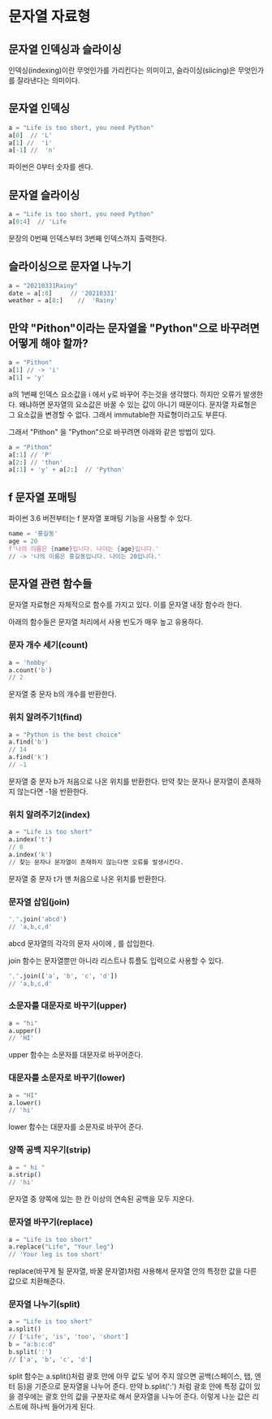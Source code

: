 # 문자열 자료형

## 문자열 인덱싱과 슬라이싱

인덱싱(indexing)이란 무엇인가를 가리킨다는 의미이고, 슬라이싱(slicing)은 무엇인가를 잘라낸다는 의미이다.

## **문자열 인덱싱**

```python
a = "Life is too short, you need Python"
a[0]  // 'L'
a[1] //  'i'
a[-1] //  'n'
```

파이썬은 0부터 숫자를 센다.

## **문자열 슬라이싱**

```python
a = "Life is too short, you need Python"
a[0:4]  // 'Life
```

문장의 0번째 인덱스부터 3번째 인덱스까지 출력한다.

## **슬라이싱으로 문자열 나누기**

```python
a = "20210331Rainy"
date = a[:8]     // '20210331'
weather = a[8:]    //  'Rainy'
```

## 만약 "Pithon"이라는 문자열을 "Python"으로 바꾸려면 어떻게 해야 할까?

```python
a = "Pithon"
a[1] // -> 'i'
a[1] = 'y'
```

a의 1번째 인덱스 요소값을 i 에서 y로 바꾸어 주는것을 생각했다. 하지만 오류가 발생한다. 왜냐하면 문자열의 요소값은 바꿀 수 있는 값이 아니기 때문이다. 문자열 자료형은 그 요소값을 변경할 수 없다. 그래서 immutable한 자료형이라고도 부른다.

그래서 "Pithon" 을 "Python"으로 바꾸려면 아래와 같은 방법이 있다.

```python
a = "Pithon"
a[:1] // 'P'
a[2:] // 'thon'
a[:1] + 'y' + a[2:]  // 'Python'
```

## f 문자열 포매팅

파이썬 3.6 버전부터는 f 분자열 포매팅 기능을 사용할 수 있다.

```python
name = '홍길동'
age = 20
f'나의 이름은 {name}입니다. 나이는 {age}입니다.'
// -> '나의 이름은 홍길동입니다. 나이는 20입니다.'
```

## 문자열 관련 함수들

문자열 자료형은 자체적으로 함수를 가지고 있다. 이를 문자열 내장 함수라 한다.

아래의 함수들은 문자열 처리에서 사용 빈도가 매우 높고 유용하다.

### 문자 개수 세기(count)

```python
a = 'hobby'
a.count('b')
// 2
```

문자열 중 문자 b의 개수를 반환한다.

### 위치 알려주기1(find)

```python
a = "Python is the best choice"
a.find('b')
// 14
a.find('k')
// -1
```

문자열 중 문자 b가 처음으로 나온 위치를 반환한다. 만약 찾는 문자나 문자열이 존재하지 않는다면 -1을 반환한다.

### 위치 알려주기2(index)

```python
a = "Life is too short"
a.index('t')
// 8
a.index('k')
// 찾는 문자나 문자열이 존재하지 않는다면 오류를 발생시킨다.
```

문자열 중 문자 t가 맨 처음으로 나온 위치를 반환한다.

### 문자열 삽입(join)

```python
",".join('abcd')
// 'a,b,c,d'
```

abcd 문자열의 각각의 문자 사이에 , 를 삽입한다.

join 함수는 문자열뿐만 아니라 리스트나 튜플도 입력으로 사용할 수 있다.

```python
",".join(['a', 'b', 'c', 'd'])
// 'a,b,c,d'
```

### 소문자를 대문자로 바꾸기(upper)

```python
a = "hi"
a.upper()
// 'HI'
```

upper 함수는 소문자를 대문자로 바꾸어준다.

### 대문자를 소문자로 바꾸기(lower)

```python
a = "HI"
a.lower()
// 'hi'
```

lower 함수는 대문자를 소문자로 바꾸어 준다.

### 양쪽 공백 지우기(strip)

```python
a = " hi "
a.strip()
// 'hi'
```

문자열 중 양쪽에 있는 한 칸 이상의 연속된 공백을 모두 지운다.

### 문자열 바꾸기(replace)

```python
a = "Life is too short"
a.replace("Life", "Your leg")
// 'Your leg is too short'
```

replace(바꾸게 될 문자열, 바꿀 문자열)처럼 사용해서 문자열 안의 특정한 값을 다른 값으로 치환해준다.

### 문자열 나누기(split)

```python
a = "Life is too short"
a.split()
// ['Life', 'is', 'too', 'short']
b = "a:b:c:d"
b.split(':')
// ['a', 'b', 'c', 'd']
```

split 함수는 a.split()처럼 괄호 안에 아무 값도 넣어 주지 않으면 공백(스페이스, 탭, 엔터 등)을 기준으로 문자열을 나누어 준다. 만약 b.split(':') 처럼 괄호 안에 특정 값이 있을 경우에는 괄호 안의 값을 구분자로 해서 문자열을 나누어 준다. 이렇게 나눈 값은 리스트에 하나씩 들어가게 된다.